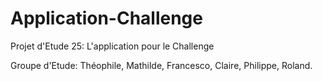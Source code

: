 Application-Challenge
=====================

Projet d'Etude 25: L'application pour le Challenge

Groupe d'Etude: Théophile, Mathilde, Francesco, Claire, Philippe, Roland.
